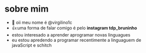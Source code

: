 # sobre mim



- 👋 oii meu nome é @virgilino1c
- 👍:uma forma de falar comigo é pelo  **instagram tdp_bruninho**
- estou interesado a aprender aprogramar novas linguagues
- eu estou apredendo a programar recentimente a linguaguem de javaScript e schitch






